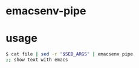# emacsenv-pipe

# usage
``` bash
$ cat file | sed -r "$SED_ARGS" | emacsenv pipe
;; show text with emacs
```